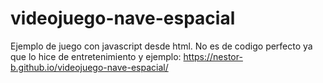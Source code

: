 # videojuego-nave-espacial

Ejemplo de juego con javascript desde html.
No es de codigo perfecto ya que lo hice de entretenimiento y ejemplo: https://nestor-b.github.io/videojuego-nave-espacial/
